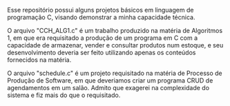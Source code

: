 Esse repositório possui alguns projetos básicos em linguagem de programação C, visando demonstrar a minha capacidade técnica.

O arquivo "CCH_ALG1.c" é um trabalho produzido na matéria de Algoritmos 1, em que era requisitado a produção de um programa em C com a capacidade de armazenar, vender e consultar produtos num estoque, 
e seu desenvolvimento deveria ser feito utilizando apenas os conteúdos fornecidos na matéria.

O arquivo "schedule.c" é um projeto requisitado na matéria de Processo de Produção de Software, em que deveriamos criar um programa CRUD de agendamentos em um salão. Admito que exagerei na complexidade 
do sistema e fiz mais do que o requisitado.
